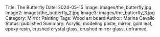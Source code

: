 Title: The Butterfly
Date: 2024-05-15
Image: images/the_butterfly.jpg
Image2: images/the_butterfly_2.jpg
Image3: images/the_butterfly_3.jpg
Category: Mirror Painting
Tags: Wood art board
Author: Marina Cavallo
Status: published
Summary: Acrylic, modeling paste, mirror, gold leaf, epoxy resin, crushed crystal glass, crushed mirror glass, unframed.
